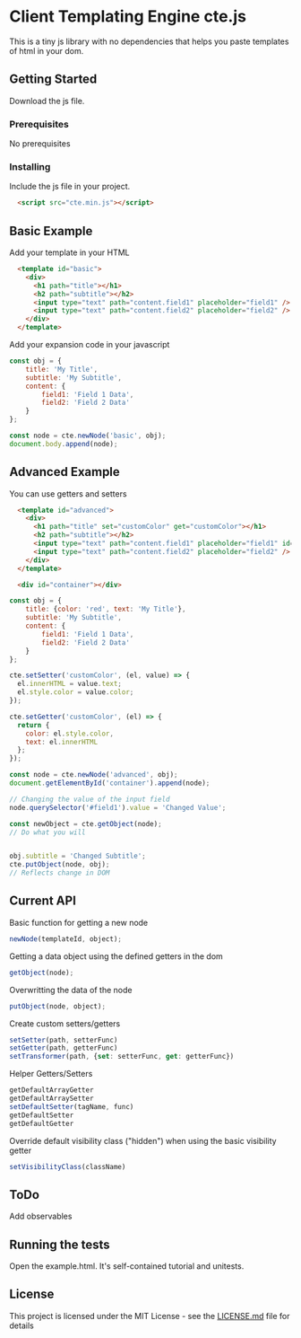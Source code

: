 # Client Templating Engine cte.js 

This is a tiny js library with no dependencies that helps you paste templates of html in your dom.

## Getting Started

Download the js file.

### Prerequisites

No prerequisites

### Installing

Include the js file in your project.
```html
  <script src="cte.min.js"></script>
```

## Basic Example
Add your template in your HTML

```html
  <template id="basic">
    <div>
      <h1 path="title"></h1>
      <h2 path="subtitle"></h2>
      <input type="text" path="content.field1" placeholder="field1" />
      <input type="text" path="content.field2" placeholder="field2" />
    </div>
  </template>
```

Add your expansion code in your javascript
```javascript
const obj = {
    title: 'My Title',
    subtitle: 'My Subtitle',
    content: {
        field1: 'Field 1 Data',
        field2: 'Field 2 Data'
    }
};

const node = cte.newNode('basic', obj);
document.body.append(node);
```

## Advanced Example

You can use getters and setters

```html
  <template id="advanced">
    <div>
      <h1 path="title" set="customColor" get="customColor"></h1>
      <h2 path="subtitle"></h2>
      <input type="text" path="content.field1" placeholder="field1" id="field1" />
      <input type="text" path="content.field2" placeholder="field2" />
    </div>
  </template>

  <div id="container"></div>
```

```javascript
const obj = {
    title: {color: 'red', text: 'My Title'},
    subtitle: 'My Subtitle',
    content: {
        field1: 'Field 1 Data',
        field2: 'Field 2 Data'
    }
};

cte.setSetter('customColor', (el, value) => {
  el.innerHTML = value.text;
  el.style.color = value.color;
});

cte.setGetter('customColor', (el) => {
  return {
    color: el.style.color,
    text: el.innerHTML
  };
});

const node = cte.newNode('advanced', obj);
document.getElementById('container').append(node);

// Changing the value of the input field
node.querySelector('#field1').value = 'Changed Value';

const newObject = cte.getObject(node);
// Do what you will


obj.subtitle = 'Changed Subtitle';
cte.putObject(node, obj);
// Reflects change in DOM
```


## Current API
Basic function for getting a new node
```javascript
newNode(templateId, object);
```

Getting a data object using the defined getters in the dom
```javascript
getObject(node);
```

Overwritting the data of the node
```javascript
putObject(node, object);
```

Create custom setters/getters
```javascript
setSetter(path, setterFunc)
setGetter(path, getterFunc)
setTransformer(path, {set: setterFunc, get: getterFunc})
```

Helper Getters/Setters
```javascript
getDefaultArrayGetter
getDefaultArraySetter
setDefaultSetter(tagName, func)
getDefaultSetter
getDefaultGetter
```

Override default visibility class ("hidden") when using the basic visibility getter 
```javascript
setVisibilityClass(className)
```


## ToDo
Add observables

## Running the tests

Open the example.html. It's self-contained tutorial and unitests.

## License

This project is licensed under the MIT License - see the [LICENSE.md](LICENSE.md) file for details

